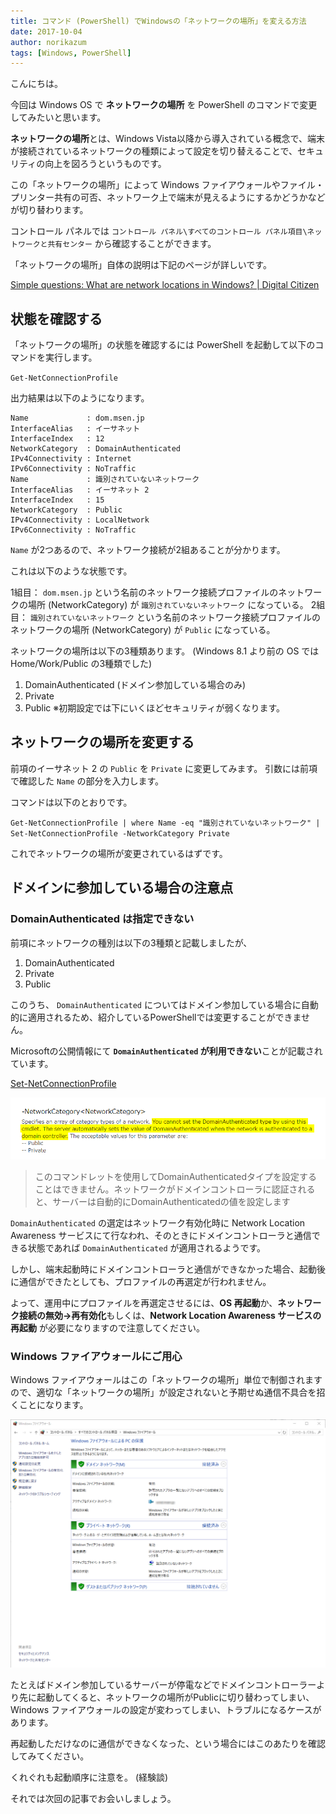 ```yaml
---
title: コマンド (PowerShell) でWindowsの「ネットワークの場所」を変える方法
date: 2017-10-04
author: norikazum
tags: [Windows, PowerShell]
---
```


こんにちは。

今回は Windows OS で **ネットワークの場所** を PowerShell のコマンドで変更してみたいと思います。

**ネットワークの場所**とは、Windows Vista以降から導入されている概念で、端末が接続されているネットワークの種類によって設定を切り替えることで、セキュリティの向上を図ろうというものです。

この「ネットワークの場所」によって Windows ファイアウォールやファイル・プリンター共有の可否、ネットワーク上で端末が見えるようにするかどうかなどが切り替わります。

コントロール パネルでは `コントロール パネル\すべてのコントロール パネル項目\ネットワークと共有センター` から確認することができます。

「ネットワークの場所」自体の説明は下記のページが詳しいです。

[Simple questions: What are network locations in Windows? | Digital Citizen](https://www.digitalcitizen.life/network-locations-explained)

## 状態を確認する

「ネットワークの場所」の状態を確認するには PowerShell を起動して以下のコマンドを実行します。

`Get-NetConnectionProfile`

出力結果は以下のようになります。

```
Name             : dom.msen.jp
InterfaceAlias   : イーサネット
InterfaceIndex   : 12
NetworkCategory  : DomainAuthenticated
IPv4Connectivity : Internet
IPv6Connectivity : NoTraffic
Name             : 識別されていないネットワーク
InterfaceAlias   : イーサネット 2
InterfaceIndex   : 15
NetworkCategory  : Public
IPv4Connectivity : LocalNetwork
IPv6Connectivity : NoTraffic
```

`Name` が2つあるので、ネットワーク接続が2組あることが分かります。

これは以下のような状態です。

1組目： `dom.msen.jp` という名前のネットワーク接続プロファイルのネットワークの場所 (NetworkCategory) が `識別されていないネットワーク` になっている。
2組目： `識別されていないネットワーク` という名前のネットワーク接続プロファイルのネットワークの場所 (NetworkCategory) が `Public` になっている。

ネットワークの場所は以下の3種類あります。 (Windows 8.1 より前の OS では Home/Work/Public の3種類でした)

1. DomainAuthenticated (ドメイン参加している場合のみ)
2. Private
3. Public
※初期設定では下にいくほどセキュリティが弱くなります。

## ネットワークの場所を変更する

前項のイーサネット 2 の `Public` を `Private` に変更してみます。
引数には前項で確認した `Name` の部分を入力します。

コマンドは以下のとおりです。

`Get-NetConnectionProfile | where Name -eq "識別されていないネットワーク" | Set-NetConnectionProfile -NetworkCategory Private`

これでネットワークの場所が変更されているはずです。

## ドメインに参加している場合の注意点

### DomainAuthenticated は指定できない

前項にネットワークの種別は以下の3種類と記載しましたが、

1. DomainAuthenticated
2. Private
3. Public

このうち、 `DomainAuthenticated` についてはドメイン参加している場合に自動的に適用されるため、紹介しているPowerShellでは変更することができません。

Microsoftの公開情報にて **`DomainAuthenticated` が利用できない**ことが記載されています。

[Set-NetConnectionProfile](https://technet.microsoft.com/ja-jp/library/jj899565(v=wps.620).aspx)

![](images/change-windows-network-location-by-powershell-1.png)

>このコマンドレットを使用してDomainAuthenticatedタイプを設定することはできません。ネットワークがドメインコントローラに認証されると、サーバーは自動的にDomainAuthenticatedの値を設定します

`DomainAuthenticated` の選定はネットワーク有効化時に Network Location Awareness サービスにて行なわれ、そのときにドメインコントローラと通信できる状態であれば `DomainAuthenticated` が適用されるようです。

しかし、端末起動時にドメインコントローラと通信ができなかった場合、起動後に通信ができたとしても、プロファイルの再選定が行われません。

よって、運用中にプロファイルを再選定させるには、**OS 再起動**か、**ネットワーク接続の無効→再有効化**もしくは、**Network Location Awareness サービスの再起動** が必要になりますので注意してください。

### Windows ファイアウォールにご用心

Windows ファイアウォールはこの「ネットワークの場所」単位で制御されますので、適切な「ネットワークの場所」が設定されないと予期せぬ通信不具合を招くことになります。

![](images/change-windows-network-location-by-powershell-2.png)

たとえばドメイン参加しているサーバーが停電などでドメインコントローラーより先に起動してくると、ネットワークの場所がPublicに切り替わってしまい、 Windows ファイアウォールの設定が変わってしまい、トラブルになるケースがあります。

再起動しただけなのに通信ができなくなった、という場合にはこのあたりを確認してみてください。

くれぐれも起動順序に注意を。 (経験談)

それでは次回の記事でお会いしましょう。
